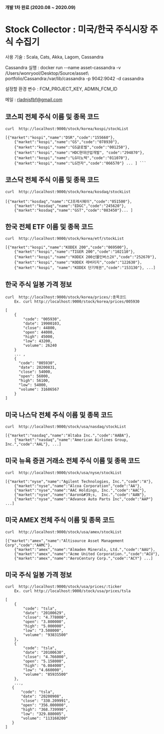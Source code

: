 **개발 1차 완료  (2020.08 ~ 2020.09)**

# **Stock Collector : 미국/한국 주식시장 주식  수집기**

사용 기술 : Scala, Cats, Akka, Lagom, Cassandra

Cassandra 실행 : docker run --name asset-cassandra -v /Users/wonryool/Desktop/Source/asset\ portfolio/Cassandra:/var/lib/cassandra -p 9042:9042 -d cassandra

설정할 환경 변수 : FCM_PROJECT_KEY, ADMIN_FCM_ID

메일 : rladnjsfbf@gmail.com




## ****코스피 전체 주식 이름 및 종목 코드****
```
curl  http://localhost:9000/stock/korea/kospi/stockList

[{"market":"kospi","name":"DSR","code":"155660"},
    {"market":"kospi","name":"GS","code":"078930"},
    {"market":"kospi","name":"GS글로벌","code":"001250"},
    {"market":"kospi","name":"HDC현대산업개발", "code":"294870"},
    {"market":"kospi","name":"LG이노텍","code":"011070"},
    {"market":"kospi","name":"LG전자","code":"066570"} ... ] ```
```


## ****코스닥 전체 주식 이름 및 종목 코드****
```
curl  http://localhost:9000/stock/korea/kosdaq/stockList

[{"market":"kosdaq","name":"CJ프레시웨이","code":"051500"},
    {"market":"kosdaq","name":"EDGC","code":"245620"},
    {"market":"kosdaq","name":"GST","code":"083450"}... ] 
```



## ****한국 전체 ETF 이름 및 종목 코드****
```
curl  http://localhost:9000/stock/korea/etf/stockList

[{"market":"kospi","name":"KODEX 200","code":"069500"},
    {"market":"kospi","name":"TIGER 200","code":"102110"}, 
    {"market":"kospi","name":"KODEX 200선물인버스2X","code":"252670"},
    {"market":"kospi","name":"KODEX 레버리지","code":"122630"},
    {"market":"kospi", "name":"KODEX 단기채권","code":"153130"}, ...] 
```


## ****한국 주식 일봉 가격 정보****
```
curl  http://localhost:9000/stock/korea/prices/:종목코드
    Ex. curl http://localhost:9000/stock/korea/prices/005930

[
    {
        "code": "005930",
        "date": 19900103,
        "close": 44800,
        "open": 44000,
        "high": 45000,
        "low": 43200,
        "volume": 26240
    }
    ... , 
    {
      "code": "005930",
      "date": 20200831,
      "close": 54000,
      "open": 56000,
      "high": 56100,
      "low": 54000,
      "volume": 31686567
    }
]
```






## ****미국 나스닥 전체 주식 이름 및 종목 코드****
```
curl  http://localhost:9000/stock/usa/nasdaq/stockList

[{"market":"nasdaq","name":"Altaba Inc.","code":"AABA"},
    {"market":"nasdaq","name":"American Airlines Group, Inc.","code":"AAL"}, ...] 
```


## ****미국 뉴욕 증권 거래소 전체 주식 이름 및 종목 코드****
```
curl  http://localhost:9000/stock/usa/nyse/stockList

[{"market":"nyse","name":"Agilent Technologies, Inc.","code":"A"},
    {"market":"nyse","name":"Alcoa Corporation","code":"AA"},
    {"market":"nyse","name":"AAC Holdings, Inc.","code":"AAC"},
    {"market":"nyse","name":"Aaron&#39;s,  Inc.","code":"AAN"},
    {"market":"nyse","name":"Advance Auto Parts Inc","code":"AAP"} ...]
```

## ****미국 AMEX 전체 주식 이름 및 종목 코드****
```
curl  http://localhost:9000/stock/usa/amex/stockList

[{"market":"amex","name":"Altisource Asset Management Corp","code":"AAMC"},
    {"market":"amex","name":"Almaden Minerals, Ltd.","code":"AAU"},
    {"market":"amex","name":"Acme United Corporation.","code":"ACU"},
    {"market":"amex","name":"AeroCentury Corp.","code":"ACY"} ...]
```



## ****미국 주식 일봉 가격 정보****
```
curl  http://localhost:9000/stock/usa/prices/:ticker
    Ex. curl http://localhost:9000/stock/usa/prices/tsla

[
    {
        "code": "tsla",
        "date": "20100629",
        "close": "4.778000",
        "open": "3.800000",
        "high": "5.000000",
        "low": "3.508000",
        "volume": "93831500"
    },
    {
        "code": "tsla",
        "date": "20100630",
        "close": "4.766000",
        "open": "5.158000",
        "high": "6.084000",
        "low": "4.660000",
        "volume": "85935500"
    },
    ...,
   {
       "code": "tsla",
       "date": "20200908",
       "close": "330.209991",
       "open": "356.000000",
       "high": "368.739990",
       "low": "329.880005",
       "volume": "113168200"
   }
]
```
